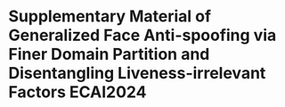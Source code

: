 # Supplementary Material of Generalized Face Anti-spoofing via Finer Domain Partition and Disentangling Liveness-irrelevant Factors ECAI2024
